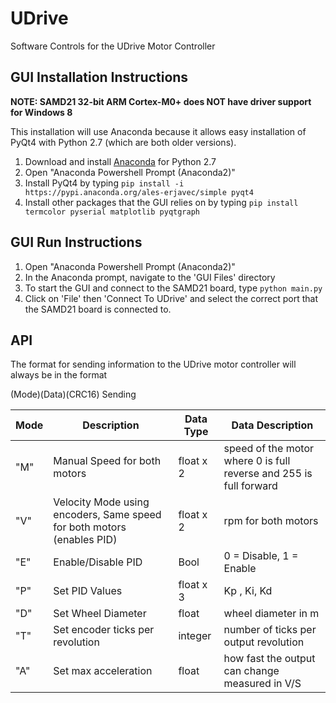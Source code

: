 # UDrive
Software Controls for the UDrive Motor Controller

## GUI Installation Instructions
**NOTE: SAMD21 32-bit ARM Cortex-M0+ does NOT have driver support for Windows 8**

This installation will use Anaconda because it allows easy installation of PyQt4 with Python 2.7 (which are both older versions).

1. Download and install [Anaconda](https://www.anaconda.com/distribution/) for Python 2.7
2. Open "Anaconda Powershell Prompt (Anaconda2)"
3. Install PyQt4 by typing `pip install -i https://pypi.anaconda.org/ales-erjavec/simple pyqt4`
4. Install other packages that the GUI relies on by typing `pip install termcolor pyserial matplotlib pyqtgraph`

## GUI Run Instructions
1. Open "Anaconda Powershell Prompt (Anaconda2)"
2. In the Anaconda prompt, navigate to the 'GUI Files' directory
3. To start the GUI and connect to the SAMD21 board, type `python main.py`
4. Click on 'File' then 'Connect To UDrive' and select the correct port that the SAMD21 board is connected to.

## API
The format for sending information to the UDrive motor controller will always be in the format

(Mode)(Data)(CRC16)
Sending

| Mode | Description | Data Type | Data Description |
| --   | --          | --                |    --              |
| "M" | Manual Speed for both motors | float x 2 | speed of the motor where 0 is full reverse and 255 is full forward |
| "V" | Velocity Mode using encoders, Same speed for both motors (enables PID) | float x 2 | rpm for both motors |
| "E" | Enable/Disable PID | Bool | 0 = Disable, 1 = Enable |
| "P" | Set PID Values | float x 3 | Kp , Ki, Kd |
| "D" | Set Wheel Diameter | float | wheel diameter in m |
| "T" | Set encoder ticks per revolution | integer | number of ticks per output revolution |
| "A" | Set max acceleration | float | how fast the output can change measured in V/S |

